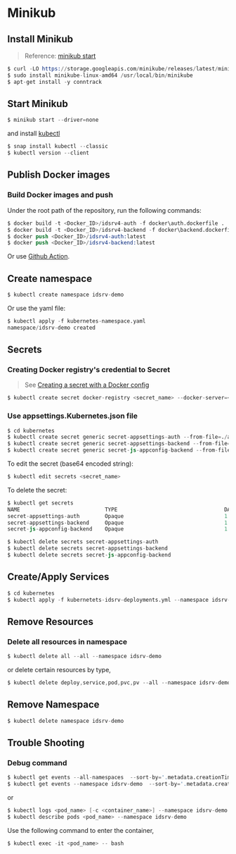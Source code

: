 # Minikub

## Install Minikub

> Reference: [minikub start](https://minikube.sigs.k8s.io/docs/start/)

```s
$ curl -LO https://storage.googleapis.com/minikube/releases/latest/minikube-linux-amd64
$ sudo install minikube-linux-amd64 /usr/local/bin/minikube
$ apt-get install -y conntrack 
```

## Start Minikub

```s
$ minikub start --driver=none
```

and install [kubectl](https://kubernetes.io/docs/reference/kubectl/overview/)

```s
$ snap install kubectl --classic
$ kubectl version --client
```




## Publish Docker images


### Build Docker images and push

Under the root path of the repository, run the following commands:

```s
$ docker build -t <Docker_ID>/idsrv4-auth -f docker\auth.dockerfile .
$ docker build -t <Docker_ID>/idsrv4-backend -f docker\backend.dockerfile .
$ docker push <Docker_ID>/idsrv4-auth:latest
$ docker push <Docker_ID>/idsrv4-backend:latest
```

Or use [Github Action](https://karatejb.blogspot.com/2021/05/github-action-docker-image.html).



## Create namespace

```s
$ kubectl create namespace idsrv-demo
```

Or use the yaml file:

```s
$ kubectl apply -f kubernetes-namespace.yaml
namespace/idsrv-demo created
```


## Secrets

### Creating Docker registry's credential to Secret

> See [Creating a secret with a Docker config](https://kubernetes.io/docs/concepts/containers/images/#creating-a-secret-with-a-docker-config)

```s
$ kubectl create secret docker-registry <secret_name> --docker-server=<docker_registry_host> --docker-username=<user_name> --docker-password=<password> --docker-email=<email_addr> --namespace idsrv-demo
```


### Use appsettings.Kubernetes.json file

```s
$ cd kubernetes
$ kubectl create secret generic secret-appsettings-auth --from-file=./artifects/auth/appsettings.Kubernetes.json --namespace idsrv-demo
$ kubectl create secret generic secret-appsettings-backend --from-file=./artifects/backend/appsettings.Kubernetes.json --namespace idsrv-demo
$ kubectl create secret generic secret-js-appconfig-backend --from-file=./artifects/backend/app-config.js --namespace idsrv-demo
```

To edit the secret (base64 encoded string):

```s
$ kubectl edit secrets <secret_name>
```


To delete the secret:

```s
$ kubectl get secrets
NAME                           TYPE                                  DATA   AGE
secret-appsettings-auth        Opaque                                1      7h58m
secret-appsettings-backend     Opaque                                1      7h57m
secret-js-appconfig-backend    Opaque                                1      7h57m

$ kubectl delete secrets secret-appsettings-auth
$ kubectl delete secrets secret-appsettings-backend
$ kubectl delete secrets secret-js-appconfig-backend
```




## Create/Apply Services

```s
$ cd kubernetes
$ kubectl apply -f kubernetets-idsrv-deployments.yml --namespace idsrv-demo
```

## Remove Resources

### Delete all resources in namespace

```s
$ kubectl delete all --all --namespace idsrv-demo
```

or delete certain resources by type,
```s
$ kubectl delete deploy,service,pod,pvc,pv --all --namespace idsrv-demo
```

## Remove Namespace

```s
$ kubectl delete namespace idsrv-demo
```


## Trouble Shooting

### Debug command

```s
$ kubectl get events --all-namespaces  --sort-by='.metadata.creationTimestamp'
$ kubectl get events --namespace idsrv-demo  --sort-by='.metadata.creationTimestamp'
```

or

```s
$ kubectl logs <pod_name> [-c <container_name>] --namespace idsrv-demo
$ kubectl describe pods <pod_name> --namespace idsrv-demo
```


Use the following command to enter the container,

```s
$ kubectl exec -it <pod_name> -- bash
```



